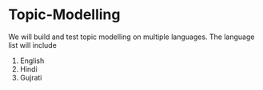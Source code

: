 # Topic-Modelling
We will build and test topic modelling on multiple languages.
The language list will include
1. English
2. Hindi
3. Gujrati
